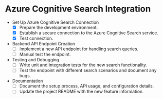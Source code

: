 # Azure Cognitive Search Integration

- Set Up Azure Cognitive Search Connection
  - [X] Prepare the development environment.
  - [X] Establish a secure connection to the Azure Cognitive Search service.
  - [X] Test connection.

- Backend API Endpoint Creation
  - [ ] Implement a new API endpoint for handling search queries.
  - [ ] Manual test the endpoint.

- Testing and Debugging
  - [ ] Write unit and integration tests for the new search functionality.
  - [ ] Test the endpoint with different search scenarios and document any bugs.

- Documentation
  - [ ] Document the setup process, API usage, and configuration details.
  - [ ] Update the project README with the new feature information.
